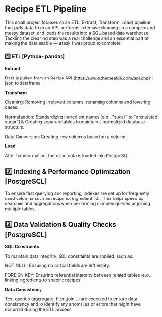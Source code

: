 # Recipe ETL Pipeline
This small project focuses on an ETL (Extract, Transform, Load) pipeline that pulls data from an API, performs extensive cleaning on a complex and messy dataset, and loads the results into a SQL-based data warehouse. Tackling the cleaning step was a real challenge and an essential part of making the data usable — a task I was proud to complete.

### 1️⃣ ETL [Python- pandas]
**Extract**

Data is pulled from an Recipe API (https://www.themealdb.com/api.php) | json to dataframe

**Transform**

Cleaning: Removing irrelevant columns, renaming columns and lowering cases.

Normalization: Standardizing ingredient names (e.g., "sugar" to "granulated sugar") & Creating separate tables to maintain a normalized database structure.

Data Conversion: Creating new columns based on a column.


**Load**

After transformation, the clean data is loaded into PostgreSQL

## 2️⃣ Indexing & Performance Optimization [PostgreSQL]
To ensure fast querying and reporting, indexes are set up for frequently used columns such as recipe_id, ingredient_id... This helps speed up searches and aggregations when performing complex queries or joining multiple tables.

## 3️⃣ Data Validation & Quality Checks  [PostgreSQL]
**SQL Constraints**

To maintain data integrity, SQL constraints are applied, such as:

NOT NULL: Ensuring no critical fields are left empty.

FOREIGN KEY: Ensuring referential integrity between related tables (e.g., linking ingredients to specific recipes).

**Data Consistency**

Test queries (aggregate, filter ,join...) are executed to ensure data consistency and to identify any anomalies or errors that might have occurred during the ETL process 


